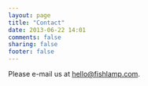 ```yaml
---
layout: page
title: "Contact"
date: 2013-06-22 14:01
comments: false
sharing: false
footer: false
---
```


Please e-mail us at [hello@fishlamp.com](mailto:hello@fishlamp.com).




